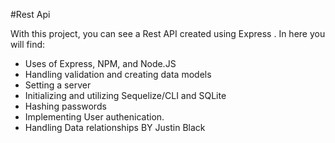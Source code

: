 #Rest Api

With this project, you can see a Rest API created using Express . In here you will find:

- Uses of Express, NPM, and Node.JS
- Handling validation and creating data models 
- Setting a server
- Initializing and utilizing Sequelize/CLI and SQLite
- Hashing passwords
- Implementing User authenication. 
- Handling Data relationships
BY Justin Black

